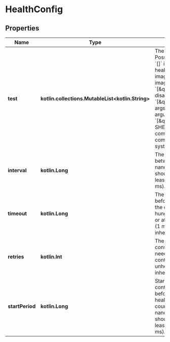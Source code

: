 
# HealthConfig

## Properties
Name | Type | Description | Notes
------------ | ------------- | ------------- | -------------
**test** | **kotlin.collections.MutableList&lt;kotlin.String&gt;** | The test to perform. Possible values are:  - &#x60;[]&#x60; inherit healthcheck from image or parent image - &#x60;[\&quot;NONE\&quot;]&#x60; disable healthcheck - &#x60;[\&quot;CMD\&quot;, args...]&#x60; exec arguments directly - &#x60;[\&quot;CMD-SHELL\&quot;, command]&#x60; run command with system&#39;s default shell  |  [optional]
**interval** | **kotlin.Long** | The time to wait between checks in nanoseconds. It should be 0 or at least 1000000 (1 ms). 0 means inherit.  |  [optional]
**timeout** | **kotlin.Long** | The time to wait before considering the check to have hung. It should be 0 or at least 1000000 (1 ms). 0 means inherit.  |  [optional]
**retries** | **kotlin.Int** | The number of consecutive failures needed to consider a container as unhealthy. 0 means inherit.  |  [optional]
**startPeriod** | **kotlin.Long** | Start period for the container to initialize before starting health-retries countdown in nanoseconds. It should be 0 or at least 1000000 (1 ms). 0 means inherit.  |  [optional]




